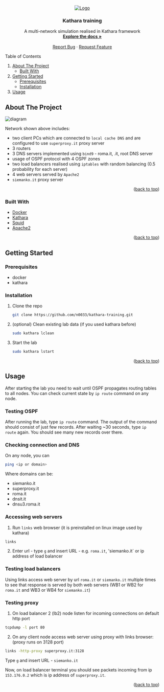 <div id="top"></div>
<!--
*** Thanks for checking out the Best-README-Template. If you have a suggestion
*** that would make this better, please fork the repo and create a pull request
*** or simply open an issue with the tag "enhancement".
*** Don't forget to give the project a star!
*** Thanks again! Now go create something AMAZING! :D
-->

<!-- PROJECT SHIELDS -->
<!--
*** I'm using markdown "reference style" links for readability.
*** Reference links are enclosed in brackets [ ] instead of parentheses ( ).
*** See the bottom of this document for the declaration of the reference variables
*** for contributors-url, forks-url, etc. This is an optional, concise syntax you may use.
*** https://www.markdownguide.org/basic-syntax/#reference-style-links
-->

<!-- PROJECT LOGO -->
<br />
<div align="center"">
  <a href="https://github.com/KatharaFramework/Kathara">
    <img src="https://github.com/KatharaFramework/Kathara/wiki/logo_kathara_small.png" alt="Logo">
  </a>

  <h3 align="center">Kathara training</h3>

  <p align="center">
    A multi-network simulation realised in Kathara framework
    <br />
    <a href="https://github.com/KatharaFramework/Kathara/wiki"><strong>Explore the docs »</strong></a>
    <br />
    <br />
    <a href="https://github.com/n0033/kathara-training/issues">Report Bug</a>
    ·
    <a href="https://github.com/n0033/kathara-training/issues">Request Feature</a>
  </p>
</div>

<!-- TABLE OF CONTENTS -->
  <summary>Table of Contents</summary>
  <ol>
    <li>
      <a href="#about-the-project">About The Project</a>
      <ul>
        <li><a href="#built-with">Built With</a></li>
      </ul>
    </li>
    <li>
      <a href="#getting-started">Getting Started</a>
      <ul>
        <li><a href="#prerequisites">Prerequisites</a></li>
        <li><a href="#installation">Installation</a></li>
      </ul>
    </li>
    <li><a href="#usage">Usage</a></li>
  </ol>
                                  
<!-- ABOUT THE PROJECT -->
## About The Project

![diagram](https://i.postimg.cc/pX5r4hP0/diagram.png)

Network shown above includes:
* two client PCs which are connected to `local cache DNS` and are configured to use `superproxy.it` proxy server
* 3 routers
* 3 DNS servers implemented using `bind9` - roma.it, .it, root DNS server
* usage of OSPF protocol with 4 OSPF zones
* two load balancers realised using `iptables` with random balancing (0.5 probability for each server)
* 4 web servers served by `Apache2`
* `siemanko.it` proxy server

<p align="right">(<a href="#top">back to top</a>)</p>

### Built With

* [Docker](https://www.docker.com)
* [Kathara](https://www.kathara.org)
* [Squid](http://www.squid-cache.org)
* [Apache2](https://httpd.apache.org)

<p align="right">(<a href="#top">back to top</a>)</p>

<!-- GETTING STARTED -->
## Getting Started


### Prerequisites

* docker
* kathara

### Installation


1. Clone the repo

   ```sh
   git clone https://github.com/n0033/kathara-training.git
   ```

2. (optional) Clean existing lab data (if you used kathara before)

   ```sh
   sudo kathara lclean
   ```

3. Start the lab

   ```sh
   sudo kathara lstart
   ```

<p align="right">(<a href="#top">back to top</a>)</p>

<!-- USAGE EXAMPLES -->
## Usage

After starting the lab you need to wait until OSPF propagates routing tables to all nodes.
You can check current state by `ip route` command on any node.

### Testing OSPF

After running the lab, type `ip route` command. The output of the command should consist of just few records. After waiting ~30 seconds, type `ip route` again. You should see many new records over there.

### Checking connection and DNS
On any node, you can
```sh
ping <ip or domain>
```
Where domains can be:
* siemanko.it
* superproxy.it
* roma.it
* dnsit.it
* dnsu3.roma.it

### Accessing web servers

1. Run `links` web browser (it is preinstalled on linux image used by kathara)
  ```sh
  links
  ```
2. Enter url - type `g` and insert URL - e.g. `roma.it`, 'siemanko.it` or ip address of load balancer

### Testing load balancers

Using links access web server by url `roma.it` or `siemanko.it` multiple times to see that response is served by both web servers (WB1 or WB2 for `roma.it` and WB3 or WB4 for `siemanko.it`)

### Testing proxy

1. On load balancer 2 (lb2) node listen for incoming connections on default http port
  ```sh
  tcpdump -l port 80
  ```
2. On any client node access web server using proxy with links browser: (proxy runs on 3128 port)
  ```sh
  links -http-proxy superproxy.it:3128
  ```
  Type `g` and insert URL - `siemanko.it`

Now, on load balancer terminal you should see packets incoming from ip `153.176.0.2` which is ip address of `superproxy.it`.

<p align="right">(<a href="#top">back to top</a>)</p>
